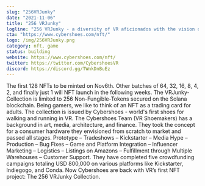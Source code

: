 ```yaml
---
slug: "256VRJunky"
date: "2021-11-06"
title: "256 VRJunky"
logline: "256 VRJunky - a diversity of VR aficionados with the vision of connecting VR and the NFT community. A trading card for adults."
cta: "https://www.cybershoes.com/nft/"
logo: /img/256VRJunky.png
category: nft, game
status: building
website: https://www.cybershoes.com/nft/
twitter: https://twitter.com/CybershoesVR
discord: https://discord.gg/TWnkDnBuEz
---
```


The first 128 NFTs to be minted on Nov6th. Other batches of 64, 32, 16, 8, 4, 2, and finally just 1 will NFT launch in the following weeks. The VRJunky-Collection is limited to 256 Non-Fungible-Tokens secured on the Solana blockchain. 
Being gamers, we like to think of an NFT as a trading card for adults.
The collection is issued by Cybershoes - world's first shoes for walking and running in VR. The Cybershoes Team (VR Shoemakers) has a background in art, media, architecture, and finance. They took the concept for a consumer hardware they envisioned from scratch to market and passed all stages. Prototype – Tradeshows – Kickstarter – Media Hype – Production – Bug Fixes – Game and Platform Integration – Influencer Marketing – Logistics – Listings on Amazons – Fulfillment through Multiple Warehouses – Customer Support. They have completed five crowdfunding campaigns totaling USD 800,000 on various platforms like Kickstarter, Indiegogo, and Conda. 
Now Cybershoes are back with VR’s first NFT project: The 256 VRJunky Collection.
